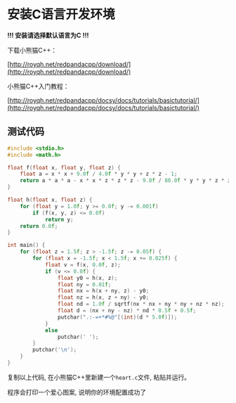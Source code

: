 # 安装C语言开发环境

**!!! 安装请选择默认语言为C !!!**

下载小熊猫C++：

[http://royqh.net/redpandacpp/download/](http://royqh.net/redpandacpp/download/)

小熊猫C++入门教程：

[http://royqh.net/redpandacpp/docsy/docs/tutorials/basictutorial/](http://royqh.net/redpandacpp/docsy/docs/tutorials/basictutorial/)

## 测试代码

```C
#include <stdio.h>
#include <math.h>

float f(float x, float y, float z) {
    float a = x * x + 9.0f / 4.0f * y * y + z * z - 1;
    return a * a * a - x * x * z * z * z - 9.0f / 80.0f * y * y * z * z * z;
}

float h(float x, float z) {
    for (float y = 1.0f; y >= 0.0f; y -= 0.001f)
        if (f(x, y, z) <= 0.0f)
            return y;
    return 0.0f;
}

int main() {
    for (float z = 1.5f; z > -1.5f; z -= 0.05f) {
        for (float x = -1.5f; x < 1.5f; x += 0.025f) {
            float v = f(x, 0.0f, z);
            if (v <= 0.0f) {
                float y0 = h(x, z);
                float ny = 0.01f;
                float nx = h(x + ny, z) - y0;
                float nz = h(x, z + ny) - y0;
                float nd = 1.0f / sqrtf(nx * nx + ny * ny + nz * nz);
                float d = (nx + ny - nz) * nd * 0.5f + 0.5f;
                putchar(".:-=+*#%@"[(int)(d * 5.0f)]);
            }
            else
                putchar(' ');
        }
        putchar('\n');
    }
}
```

复制以上代码, 在小熊猫C++里新建一个`heart.c`文件, 粘贴并运行。

程序会打印一个爱心图案, 说明你的环境配置成功了